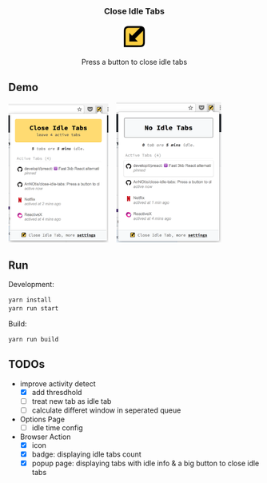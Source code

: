 <p align="center">
  <h3 align="center">Close Idle Tabs</h3>
  <p align="center">
  <img src="https://github.com/AnNOtis/close-idle-tabs/raw/master/src/assets/logo-128x128.png" width="50" height="50" />
  <p>
  <p align="center">Press a button to close idle tabs</p>
</p>

## Demo

<p>
<img src="https://raw.githubusercontent.com/AnNOtis/close-idle-tabs/master/misc/demo1.png" width="200" />
&nbsp;&nbsp;
<img src="https://raw.githubusercontent.com/AnNOtis/close-idle-tabs/master/misc/demo2.png" width="210" />
</p>

## Run

Development:

```sh
yarn install
yarn run start
```

Build:

```sh
yarn run build
```


## TODOs

- improve activity detect
  - [x] add thresdhold
  - [ ] treat new tab as idle tab
  - [ ] calculate differet window in seperated queue
- Options Page
  - [ ] idle time config
- Browser Action
  - [x] icon
  - [x] badge: displaying idle tabs count
  - [x] popup page: displaying tabs with idle info & a big button to close idle tabs
